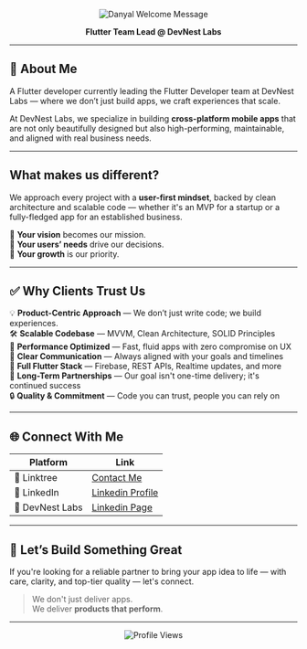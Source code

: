 <p align="center">
		<img alt="Danyal Welcome Message"
			 src="https://readme-typing-svg.herokuapp.com?font=Fira+Code&size=30&pause=1000&width=435&lines=+%F0%9F%91%8B+Hi+there%2C+I'm+Danyal.">
  <br />
</p>
<p align="center"><b>Flutter Team Lead @ DevNest Labs</b></p>

---

## 🏢 About Me

A Flutter developer currently leading the Flutter Developer team at DevNest Labs — where we don’t just build apps, we craft experiences that scale.

At DevNest Labs, we specialize in building **cross-platform mobile apps** that are not only beautifully designed but also high-performing, maintainable, and aligned with real business needs.

---

## What makes us different?  
We approach every project with a **user-first mindset**, backed by clean architecture and scalable code — whether it's an MVP for a startup or a fully-fledged app for an established business.

🔹 **Your vision** becomes our mission.  
🔹 **Your users’ needs** drive our decisions.  
🔹 **Your growth** is our priority.

---

## ✅ Why Clients Trust Us

💡 **Product-Centric Approach** — We don’t just write code; we build experiences.  
🛠️ **Scalable Codebase** — MVVM, Clean Architecture, SOLID Principles  
🚀 **Performance Optimized** — Fast, fluid apps with zero compromise on UX  
💬 **Clear Communication** — Always aligned with your goals and timelines  
📱 **Full Flutter Stack** — Firebase, REST APIs, Realtime updates, and more  
🤝 **Long-Term Partnerships** — Our goal isn't one-time delivery; it's continued success  
🔒 **Quality & Commitment** — Code you can trust, people you can rely on

---

## 🌐 Connect With Me

| Platform       | Link                                                                 |
|----------------|----------------------------------------------------------------------|
| 🔗 Linktree     | [Contact Me](https://linktr.ee/danyalyameen)             |
| 💼 LinkedIn     | [Linkedin Profile](https://www.linkedin.com/in/danyalyameen/) |
| 🏢 DevNest Labs | [Linkedin Page](https://www.linkedin.com/company/devnestlabs)           |

---

## 📩 Let’s Build Something Great

If you're looking for a reliable partner to bring your app idea to life — with care, clarity, and top-tier quality — let's connect.

> We don't just deliver apps.  
> We deliver **products that perform**.

---

<div align="center">
  <img src="https://komarev.com/ghpvc/?username=danyalyameen&label=Profile%20Visitors&style=for-the-badge" alt="Profile Views"/>
</div>

